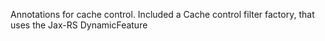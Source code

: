 Annotations for cache control.
Included a Cache control filter factory, that uses the Jax-RS DynamicFeature